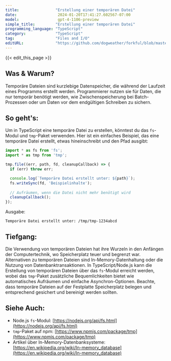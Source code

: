 ```yaml
---
title:                "Erstellung einer temporären Datei"
date:                  2024-01-20T17:41:27.602567-07:00
model:                 gpt-4-1106-preview
simple_title:         "Erstellung einer temporären Datei"
programming_language: "TypeScript"
category:             "TypeScript"
tag:                  "Files and I/O"
editURL:              "https://github.com/dogweather/forkful/blob/master/content/de/typescript/creating-a-temporary-file.md"
---
```


{{< edit_this_page >}}

## Was & Warum?
Temporäre Dateien sind kurzlebige Datenspeicher, die während der Laufzeit eines Programms erstellt werden. Programmierer nutzen sie für Daten, die nur temporär benötigt werden, wie Zwischenspeicherung bei Batch-Prozessen oder um Daten vor dem endgültigen Schreiben zu sichern.

## So geht's:
Um in TypeScript eine temporäre Datei zu erstellen, könntest du das `fs`-Modul und `tmp`-Paket verwenden. Hier ist ein einfaches Beispiel, das eine temporäre Datei erstellt, etwas hineinschreibt und den Pfad ausgibt:

```TypeScript
import * as fs from 'fs';
import * as tmp from 'tmp';

tmp.file((err, path, fd, cleanupCallback) => {
  if (err) throw err;

  console.log(`Temporäre Datei erstellt unter: ${path}`);
  fs.writeSync(fd, 'Beispielinhalte');
  
  // Aufräumen, wenn die Datei nicht mehr benötigt wird
  cleanupCallback();
});
```

Ausgabe:

```
Temporäre Datei erstellt unter: /tmp/tmp-1234abcd
```

## Tiefgang:
Die Verwendung von temporären Dateien hat ihre Wurzeln in den Anfängen der Computertechnik, wo Speicherplatz teuer und begrenzt war. Alternativen zu temporären Dateien sind In-Memory-Datenhaltung oder die Nutzung von Datenbanktransaktionen. In TypeScript/Node.js kann die Erstellung von temporären Dateien über das `fs`-Modul erreicht werden, wobei das `tmp`-Paket zusätzliche Bequemlichkeiten bietet wie automatisches Aufräumen und einfache Asynchron-Optionen. Beachte, dass temporäre Dateien auf der Festplatte Speicherplatz belegen und entsprechend gesichert und bereinigt werden sollten.

## Siehe Auch:
- Node.js `fs`-Modul: [https://nodejs.org/api/fs.html](https://nodejs.org/api/fs.html)
- `tmp`-Paket auf npm: [https://www.npmjs.com/package/tmp](https://www.npmjs.com/package/tmp)
- Artikel über In-Memory-Datenbanksysteme: [https://en.wikipedia.org/wiki/In-memory_database](https://en.wikipedia.org/wiki/In-memory_database)
